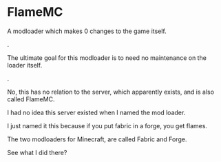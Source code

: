 # FlameMC
A modloader which makes 0 changes to the game itself.

.

The ultimate goal for this modloader is to need no maintenance on the loader itself.

.

No, this has no relation to the server, which apparently exists, and is also called FlameMC.

I had no idea this server existed when I named the mod loader.

I just named it this because if you put fabric in a forge, you get flames.

The two modloaders for Minecraft, are called Fabric and Forge.

See what I did there?
